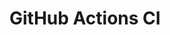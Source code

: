 # GitHub Actions CI



























































































































































































































































































































































































































































































































































































































































































































































































































































































































































































































































































































































































































































































































































































































































































































































































































































































































































































































































































































































































































































































































































































































































































































































































































































































































































































































































































































































































